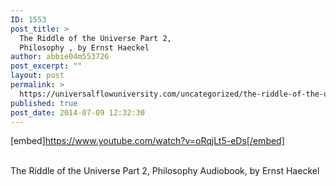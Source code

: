 ```yaml
---
ID: 1553
post_title: >
  The Riddle of the Universe Part 2,
  Philosophy , by Ernst Haeckel
author: abbie04m553726
post_excerpt: ""
layout: post
permalink: >
  https://universalflowuniversity.com/uncategorized/the-riddle-of-the-universe-part-2-philosophy-by-ernst-haeckel/
published: true
post_date: 2014-07-09 12:32:30
---
```

[embed]https://www.youtube.com/watch?v=oRqjLt5-eDs[/embed]</br></br>
<p>The Riddle of the Universe Part 2, Philosophy Audiobook, by Ernst Haeckel</p>